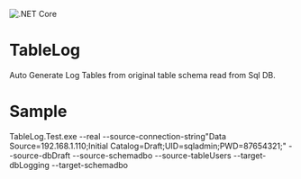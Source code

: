 ![.NET Core](https://github.com/gnairooze/TableLog/workflows/.NET%20Core/badge.svg)

# TableLog
Auto Generate Log Tables from original table schema read from Sql DB.

# Sample

TableLog.Test.exe --real --source-connection-string"Data Source=192.168.1.110;Initial Catalog=Draft;UID=sqladmin;PWD=87654321;" --source-dbDraft --source-schemadbo --source-tableUsers --target-dbLogging --target-schemadbo
